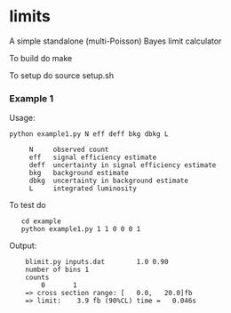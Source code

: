 # limits
A simple standalone (multi-Poisson)  Bayes limit calculator

To build do
	make
  
To setup do
	source setup.sh

### Example 1
	
Usage:
```
python example1.py N eff deff bkg dbkg L

     N     observed count
     eff   signal efficiency estimate
     deff  uncertainty in signal efficiency estimate
     bkg   background estimate
     dbkg  uncertainty in background estimate
     L     integrated luminosity
  ```
To test do
```
   cd example
   python example1.py 1 1 0 0 0 1
   ```
  
Output:
```
	blimit.py inputs.dat        1.0 0.90
	number of bins 1
	counts
		0		1
	=> cross section range: [   0.0,   20.0]fb
	=> limit:    3.9 fb (90%CL)	time =   0.046s
```
